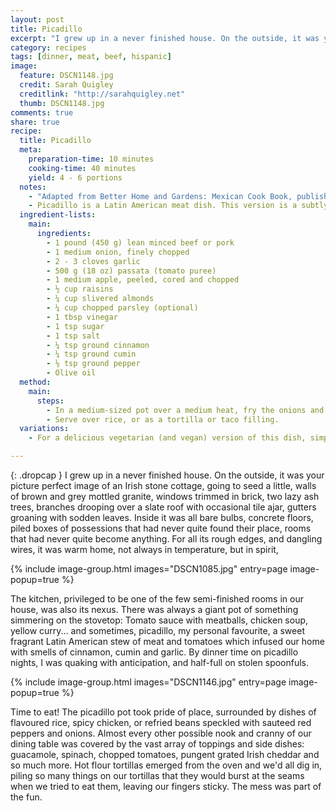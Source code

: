 ```yaml
---
layout: post
title: Picadillo
excerpt: "I grew up in a never finished house. On the outside, it was your picture perfect image of an Irish stone cottage, going to seed a little, walls of brown and grey mottled granite, windows trimmed in brick, two lazy ash trees, branches drooping over a slate roof with occasional tile ajar, gutters groaning with sodden leaves."
category: recipes
tags: [dinner, meat, beef, hispanic]
image:
  feature: DSCN1148.jpg
  credit: Sarah Quigley
  creditlink: "http://sarahquigley.net"
  thumb: DSCN1148.jpg
comments: true
share: true
recipe:
  title: Picadillo
  meta:
    preparation-time: 10 minutes
    cooking-time: 40 minutes
    yield: 4 - 6 portions
  notes:
    - "Adapted from Better Home and Gardens: Mexican Cook Book, published in 1977."
    - Picadillo is a Latin American meat dish. This version is a subtly sweet variation with nuts, apples and raisins. It's excellent as a tortilla or taco filling or served over plain or flavoured rice. I like to accompany it with a combination of toppings such as chopped tomatoes, grated cheese, spinach, lettuce, home-made guacamole, chopped red onion, hot sauce, yoghurt or sour cream.
  ingredient-lists:
    main:
      ingredients:
        - 1 pound (450 g) lean minced beef or pork
        - 1 medium onion, finely chopped
        - 2 - 3 cloves garlic
        - 500 g (18 oz) passata (tomato puree)
        - 1 medium apple, peeled, cored and chopped
        - ½ cup raisins
        - ¼ cup slivered almonds
        - ¼ cup chopped parsley (optional)
        - 1 tbsp vinegar
        - 1 tsp sugar
        - 1 tsp salt
        - ¼ tsp ground cinnamon
        - ¼ tsp ground cumin
        - ⅛ tsp ground pepper
        - Olive oil
  method:
    main:
      steps:
        - In a medium-sized pot over a medium heat, fry the onions and garlic in a little olive oil. When the onions begin to turn translucent, add the beef and cook until brown. At this stage, if necessary, pour away any excess fat. Stir in all the remaining ingredients. Cover the pot, and simmer for 30 minutes.
        - Serve over rice, or as a tortilla or taco filling.
  variations:
    - For a delicious vegetarian (and vegan) version of this dish, simply replace the meat with 1 pound of cooked red kidney beans (or another bean of your choice).

---
```


{: .dropcap }
I grew up in a never finished house. On the outside, it was your picture perfect image of an Irish stone cottage, going to seed a little, walls of brown and grey mottled granite, windows trimmed in brick, two lazy ash trees, branches drooping over a slate roof with occasional tile ajar, gutters groaning with sodden leaves. Inside it was all bare bulbs, concrete floors, piled boxes of possessions that had never quite found their place, rooms that had never quite become anything. For all its rough edges, and dangling wires, it was warm home, not always in temperature, but in spirit, 

{% include image-group.html images="DSCN1085.jpg" entry=page image-popup=true %}

The kitchen, privileged to be one of the few semi-finished rooms in our house, was also its nexus. There was always a giant pot of something simmering on the stovetop: Tomato sauce with meatballs, chicken soup, yellow curry... and sometimes, picadillo, my personal favourite, a sweet fragrant Latin American stew of meat and tomatoes which infused our home with smells of cinnamon, cumin and garlic. By dinner time on picadillo nights, I was quaking with anticipation, and half-full on stolen spoonfuls.

{% include image-group.html images="DSCN1146.jpg" entry=page image-popup=true %}

Time to eat! The picadillo pot took pride of place, surrounded by dishes of flavoured rice, spicy chicken, or refried beans speckled with sauteed red peppers and onions. Almost every other possible nook and cranny of our dining table was covered by the vast array of toppings and side dishes: guacamole, spinach, chopped tomatoes, pungent grated Irish cheddar and so much more. Hot flour tortillas emerged from the oven and we'd all dig in, piling so many things on our tortillas that they would burst at the seams when we tried to eat them, leaving our fingers sticky. The mess was part of the fun.
